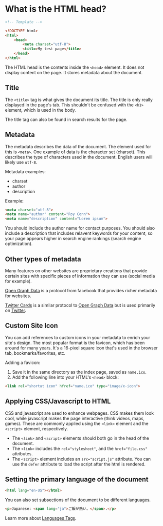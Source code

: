 # What is the HTML head?

```html
<!-- Template -->

<!DOCTYPE html>
<html>
    <head>
        <meta charset="utf-8">
        <title>My test page</title>
    </head>
</html>
```

The HTML head is the contents inside the `<head>` element.
It does not display content on the page. It stores metadata
about the document.

## Title

The `<title>` tag is what gives the document its title.
The title is only really displayed in the page's tab.
This shouldn't be confused with the `<h1>` element, which
is used in the body.

The title tag can also be found in search results for the
page.

## Metadata

The metadata describes the data of the document. The element
used for this is `<meta>`. One example of data is the character
set (charset). This describes the type of characters used in the
document. English users will likely use `utf-8`.

Metadata examples:

* charset
* author
* description

Example:

```html
<meta charset="utf-8">
<meta name="author" content="Roy Conn">
<meta name="description" content="Lorem ipsum">
```

You should include the author name for contact purposes. You should
also include a description that includes relavent keywords for your content,
so your page appears higher in search engine rankings (search engine optimization).

## Other types of metadata

Many features on other websites are proprietary creations that provide certain sites
with specific pieces of information they can use (social media for example).

[Open Graph Data](http://ogp.me/) is a protocol from facebook that provides richer
metadata for websites.

[Twitter Cards](https://developer.twitter.com/en/docs/tweets/optimize-with-cards/overview/abouts-cards) is a similar protocol to [Open Graph Data](http://ogp.me/) but is used primarily on [Twitter](https://twitter.com).

## Custom Site Icon

You can add references to custom icons in your metadata to enrich your site's design.
The most popular format is the favicon, which has been around for many years. It's a
16-pixel square icon that's used in the browser tab, bookmarks/favorites, etc.

Adding a favicon:

1. Save it in the same directory as the index page, saved as `name.ico`.
2. Add the following line into your HTML's `<head>` block:

```html
<link rel="shortut icon" hfref="name.ico" type="image/x-icon">
```

## Applying CSS/Javascript to HTML

CSS and javascript are used to enhance webpages. CSS makes them look cool, while
javascript makes the page interactive (think videos, maps, games). These are
commonly applied using the `<link>` element and the `<script>` element, respectively.

* The `<link>` and `<script>` elements should both go in the head of the document.
* The `<link>` includes the `rel="stylesheet"`, and the `href="file.css"` attributes.
* The `<script>` element includes an `src="script.js"` attribute. You can use the `defer` attribute to load the script after the html is rendered.

## Setting the primary language of the document

```html
<html lang="en-US"></html>
```

You can also set subsections of the document to be different languages.

```html
<p>Japanese: <span lang="ja">ご飯が熱い。</span>.</p>
```

Learn more about [Languages Tags](https://www.w3.org/International/articles/language-tags/).
